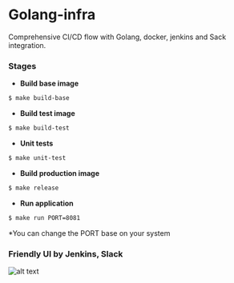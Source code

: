 # Golang-infra

Comprehensive CI/CD flow with Golang, docker, jenkins and Sack integration.

### Stages

- **Build base image**

```bash
$ make build-base
```
- **Build test image**
```bash
$ make build-test
```
- **Unit tests**
```bash
$ make unit-test
```
- **Build production image**
```bash
$ make release
```
- **Run application**
```bash
$ make run PORT=8081
```

*You can change the PORT base on your system

### Friendly UI by Jenkins, Slack

![alt text](../master/docs/img/jenkins_blue_ocean.png)
